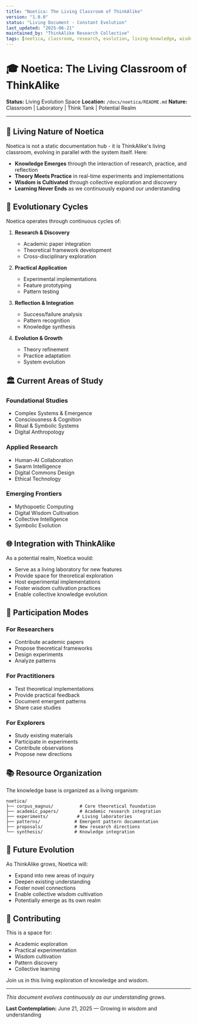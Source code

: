 ```yaml
---
title: "Noetica: The Living Classroom of ThinkAlike"
version: "1.0.0"
status: "Living Document - Constant Evolution"
last_updated: "2025-06-21"
maintained_by: "ThinkAlike Research Collective"
tags: [noetica, classroom, research, evolution, living-knowledge, wisdom-cultivation]
---
```


# 🎓 Noetica: The Living Classroom of ThinkAlike

**Status:** Living Evolution Space
**Location:** `/docs/noetica/README.md`
**Nature:** Classroom | Laboratory | Think Tank | Potential Realm

---

## 🌱 Living Nature of Noetica

Noetica is not a static documentation hub - it is ThinkAlike's living classroom, evolving in parallel with the system itself. Here:

- **Knowledge Emerges** through the interaction of research, practice, and reflection
- **Theory Meets Practice** in real-time experiments and implementations
- **Wisdom is Cultivated** through collective exploration and discovery
- **Learning Never Ends** as we continuously expand our understanding

## 🔄 Evolutionary Cycles

Noetica operates through continuous cycles of:

1. **Research & Discovery**
   - Academic paper integration
   - Theoretical framework development
   - Cross-disciplinary exploration

2. **Practical Application**
   - Experimental implementations
   - Feature prototyping
   - Pattern testing

3. **Reflection & Integration**
   - Success/failure analysis
   - Pattern recognition
   - Knowledge synthesis

4. **Evolution & Growth**
   - Theory refinement
   - Practice adaptation
   - System evolution

## 🏛️ Current Areas of Study

### Foundational Studies
- Complex Systems & Emergence
- Consciousness & Cognition
- Ritual & Symbolic Systems
- Digital Anthropology

### Applied Research
- Human-AI Collaboration
- Swarm Intelligence
- Digital Commons Design
- Ethical Technology

### Emerging Frontiers
- Mythopoetic Computing
- Digital Wisdom Cultivation
- Collective Intelligence
- Symbolic Evolution

## 🌐 Integration with ThinkAlike

As a potential realm, Noetica would:
- Serve as a living laboratory for new features
- Provide space for theoretical exploration
- Host experimental implementations
- Foster wisdom cultivation practices
- Enable collective knowledge evolution

## 🎯 Participation Modes

### For Researchers
- Contribute academic papers
- Propose theoretical frameworks
- Design experiments
- Analyze patterns

### For Practitioners
- Test theoretical implementations
- Provide practical feedback
- Document emergent patterns
- Share case studies

### For Explorers
- Study existing materials
- Participate in experiments
- Contribute observations
- Propose new directions

## 📚 Resource Organization

The knowledge base is organized as a living organism:

```
noetica/
├── corpus_magnus/          # Core theoretical foundation
├── academic_papers/        # Academic research integration
├── experiments/           # Living laboratories
├── patterns/             # Emergent pattern documentation
├── proposals/            # New research directions
└── synthesis/            # Knowledge integration
```

## 🌟 Future Evolution

As ThinkAlike grows, Noetica will:
- Expand into new areas of inquiry
- Deepen existing understanding
- Foster novel connections
- Enable collective wisdom cultivation
- Potentially emerge as its own realm

## 🤝 Contributing

This is a space for:
- Academic exploration
- Practical experimentation
- Wisdom cultivation
- Pattern discovery
- Collective learning

Join us in this living exploration of knowledge and wisdom.

---

*This document evolves continuously as our understanding grows.*

**Last Contemplation:** June 21, 2025 — Growing in wisdom and understanding
